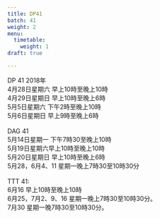 ```yaml
---
title: DP41
batch: 41
weight: 2
menu:
  timetable:
    weight: 1
draft: true

---
```

DP 41 2018年<br>
4月28日星期六 早上10時至晚上10時<br> 
4月29日星期日 早上10時至晚上6時<br>
5月5日星期六 下午2時至晚上10時<br>
5月6日星期日 早上9時至晚上6時<br>
<br>
DAG 41<br>
5月14日星期一 下午7時30至晚上10時<br>
5月19日星期六早上10時至晚上10時<br>
5月20日星期日 早上10時至晚上6時<br>
5月28，6月4、11 星期一晚上7時30至10時30分 <br>
<br>
TTT 41:<br>
6月16 早上10時至晚上10時<br>
6月25，7月2、9、16 星期一晚上7時30至10時30分。<br>
7月30 星期一晚7時30至10時30分。<br>